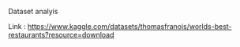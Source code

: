 Dataset analyis

Link : https://www.kaggle.com/datasets/thomasfranois/worlds-best-restaurants?resource=download
